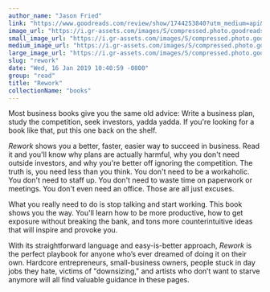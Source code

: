 ```yaml
---
author_name: "Jason Fried"
link: "https://www.goodreads.com/review/show/1744253840?utm_medium=api&utm_source=rss"
image_url: "https://i.gr-assets.com/images/S/compressed.photo.goodreads.com/books/1391275636l/6732019._SY75_.jpg"
small_image_url: "https://i.gr-assets.com/images/S/compressed.photo.goodreads.com/books/1391275636l/6732019._SY75_.jpg"
medium_image_url: "https://i.gr-assets.com/images/S/compressed.photo.goodreads.com/books/1391275636l/6732019._SX98_.jpg"
large_image_url: "https://i.gr-assets.com/images/S/compressed.photo.goodreads.com/books/1391275636l/6732019.jpg"
slug: "rework"
date: "Wed, 16 Jan 2019 10:40:59 -0800"
group: "read"
title: "Rework"
collectionName: "books"
---
```

Most business books give you the same old advice: Write a business plan, study the competition, seek investors, yadda yadda. If you're looking for a book like that, put this one back on the shelf.  
  
*Rework* shows you a better, faster, easier way to succeed in business. Read it and you'll know why plans are actually harmful, why you don't need outside investors, and why you're better off ignoring the competition. The truth is, you need less than you think. You don't need to be a workaholic. You don't need to staff up. You don't need to waste time on paperwork or meetings. You don't even need an office. Those are all just excuses.   
  
 What you really need to do is stop talking and start working. This book shows you the way. You'll learn how to be more productive, how to get exposure without breaking the bank, and tons more counterintuitive ideas that will inspire and provoke you.  
  
With its straightforward language and easy-is-better approach, *Rework* is the perfect playbook for anyone who’s ever dreamed of doing it on their own. Hardcore entrepreneurs, small-business owners, people stuck in day jobs they hate, victims of "downsizing," and artists who don’t want to starve anymore will all find valuable guidance in these pages.